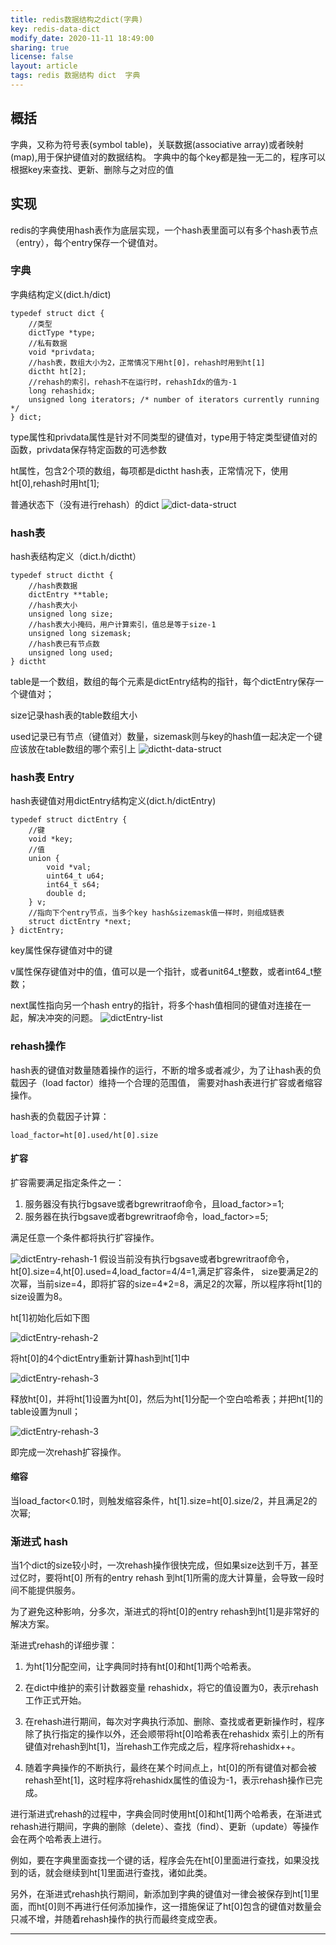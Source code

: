 ```yaml
---
title: redis数据结构之dict(字典)
key: redis-data-dict
modify_date: 2020-11-11 18:49:00
sharing: true
license: false
layout: article
tags: redis 数据结构 dict  字典
---
```


## 概括
字典，又称为符号表(symbol table)，关联数据(associative array)或者映射(map),用于保护键值对的数据结构。
字典中的每个key都是独一无二的，程序可以根据key来查找、更新、删除与之对应的值

## 实现
redis的字典使用hash表作为底层实现，一个hash表里面可以有多个hash表节点（entry），每个entry保存一个键值对。

### 字典
字典结构定义(dict.h/dict)

~~~
typedef struct dict {
    //类型
    dictType *type;
    //私有数据
    void *privdata;
    //hash表，数组大小为2，正常情况下用ht[0]，rehash时用到ht[1]
    dictht ht[2];
    //rehash的索引，rehash不在运行时，rehashIdx的值为-1
    long rehashidx; 
    unsigned long iterators; /* number of iterators currently running */
} dict;
~~~

type属性和privdata属性是针对不同类型的键值对，type用于特定类型键值对的函数，privdata保存特定函数的可选参数

ht属性，包含2个项的数组，每项都是dictht hash表，正常情况下，使用ht[0],rehash时用ht[1];

普通状态下（没有进行rehash）的dict
![dict-data-struct](../assets/images/project/redis-data-struct-dict.jpg)



### hash表
hash表结构定义（dict.h/dictht）

~~~
typedef struct dictht {
    //hash表数据
    dictEntry **table;
    //hash表大小
    unsigned long size;
    //hash表大小掩码，用户计算索引，值总是等于size-1
    unsigned long sizemask;
    //hash表已有节点数
    unsigned long used;
} dictht
~~~

table是一个数组，数组的每个元素是dictEntry结构的指针，每个dictEntry保存一个键值对；

size记录hash表的table数组大小

used记录已有节点（键值对）数量，sizemask则与key的hash值一起决定一个键应该放在table数组的哪个索引上
![dictht-data-struct](../assets/images/project/redis-data-struct-dictht.jpg)

### hash表 Entry
hash表键值对用dictEntry结构定义(dict.h/dictEntry)

~~~
typedef struct dictEntry {
    //键
    void *key;
    //值
    union {
        void *val;
        uint64_t u64;
        int64_t s64;
        double d;
    } v;
    //指向下个entry节点，当多个key hash&sizemask值一样时，则组成链表
    struct dictEntry *next;
} dictEntry;
~~~
key属性保存键值对中的键

v属性保存键值对中的值，值可以是一个指针，或者unit64_t整数，或者int64_t整数；

next属性指向另一个hash entry的指针，将多个hash值相同的键值对连接在一起，解决冲突的问题。
![dictEntry-list](../assets/images/project/redis-data-struct-dictEntry-list.jpg)


### rehash操作
hash表的键值对数量随着操作的运行，不断的增多或者减少，为了让hash表的负载因子（load factor）维持一个合理的范围值，
需要对hash表进行扩容或者缩容操作。

hash表的负载因子计算：

~~~
load_factor=ht[0].used/ht[0].size
~~~

#### 扩容
扩容需要满足指定条件之一：

1. 服务器没有执行bgsave或者bgrewritraof命令，且load_factor>=1;
2. 服务器在执行bgsave或者bgrewritraof命令，load_factor>=5;

满足任意一个条件都将执行扩容操作。

![dictEntry-rehash-1](../assets/images/project/redis-dict-rehash-1.jpg)
假设当前没有执行bgsave或者bgrewritraof命令，ht[0].size=4,ht[0].used=4,load_factor=4/4=1,满足扩容条件，
size要满足2的次幂，当前size=4，即将扩容的size=4*2=8，满足2的次幂，所以程序将ht[1]的size设置为8。

 ht[1]初始化后如下图

![dictEntry-rehash-2](../assets/images/project/redis-dict-rehash-2.jpg)

将ht[0]的4个dictEntry重新计算hash到ht[1]中

![dictEntry-rehash-3](../assets/images/project/redis-dict-rehash-3.jpg)

释放ht[0]，并将ht[1]设置为ht[0]，然后为ht[1]分配一个空白哈希表；并把ht[1]的table设置为null；

![dictEntry-rehash-3](../assets/images/project/redis-dict-rehash-4.jpg)

即完成一次rehash扩容操作。

#### 缩容
当load_factor<0.1时，则触发缩容条件，ht[1].size=ht[0].size/2，并且满足2的次幂;


### 渐进式 hash
当1个dict的size较小时，一次rehash操作很快完成，但如果size达到千万，甚至过亿时，要将ht[0] 所有的entry rehash 到ht[1]所需的庞大计算量，会导致一段时间不能提供服务。

为了避免这种影响，分多次，渐进式的将ht[0]的entry rehash到ht[1]是非常好的解决方案。

渐进式rehash的详细步骤：

1.  为ht[1]分配空间，让字典同时持有ht[0]和ht[1]两个哈希表。

2. 在dict中维护的索引计数器变量 rehashidx，将它的值设置为0，表示rehash工作正式开始。

3. 在rehash进行期间，每次对字典执行添加、删除、查找或者更新操作时，程序除了执行指定的操作以外，还会顺带将ht[0]哈希表在rehashidx 索引上的所有键值对rehash到ht[1]，当rehash工作完成之后，程序将rehashidx++。

4. 随着字典操作的不断执行，最终在某个时间点上，ht[0]的所有键值对都会被rehash至ht[1]，这时程序将rehashidx属性的值设为-1，表示rehash操作已完成。

进行渐进式rehash的过程中，字典会同时使用ht[0]和ht[1]两个哈希表，在渐进式rehash进行期间，字典的删除（delete）、查找（find）、更新（update）等操作会在两个哈希表上进行。

例如，要在字典里面查找一个键的话，程序会先在ht[0]里面进行查找，如果没找到的话，就会继续到ht[1]里面进行查找，诸如此类。

另外，在渐进式rehash执行期间，新添加到字典的键值对一律会被保存到ht[1]里面，而ht[0]则不再进行任何添加操作，这一措施保证了ht[0]包含的键值对数量会只减不增，并随着rehash操作的执行而最终变成空表。

<!--more-->
---
